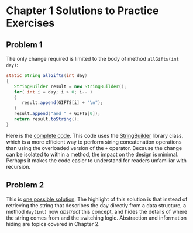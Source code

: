 # Chapter 1 Solutions to Practice Exercises

## Problem 1

The only change required is limited to the body of method `allGifts(int day)`:

```java
static String allGifts(int day)
{
   StringBuilder result = new StringBuilder();
   for( int i = day; i > 0; i-- )
   {
      result.append(GIFTS[i] + "\n");
   }
   result.append("and " + GIFTS[0]);
   return result.toString();
}
```

Here is the [complete code](../solutions-code/chaper1/TwelveDaysIterative.java). This code uses the [StringBuilder](https://docs.oracle.com/javase/8/docs/api/java/lang/StringBuilder.html) library class, which is a more efficient way to perform string concatenation operations than using the overloaded version of the `+` operator. Because the change can be isolated to within a method, the impact on the design is minimal. Perhaps it makes the code easier to understand for readers unfamiliar with recursion.

## Problem 2

This is [one possible solution](../solutions-code/chaper1/TwelveDays2.java). The highlight of this solution is that instead of retrieving the string that describes the day directly from a data structure, a method `day(int)` now *abstract* this concept, and hides the details of where the string comes from and the switching logic. Abstraction and information hiding are topics covered in Chapter 2. 